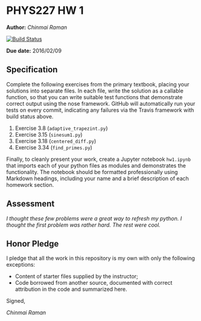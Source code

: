 # PHYS227 HW 1

**Author:** _Chinmai Raman_

[![Build Status](https://travis-ci.org/chapman-phys227-2016s/hw-1-ChinmaiRaman.svg?branch=master)](https://travis-ci.org/chapman-phys227-2016s/hw-1-ChinmaiRaman)

**Due date:** 2016/02/09

## Specification

Complete the following exercises from the primary textbook, placing your solutions into separate files. In each file, write the solution as a callable function, so that you can write suitable test functions that demonstrate correct output using the nose framework. GitHub will automatically run your tests on every commit, indicating any failures via the Travis framework with build status above.

1. Exercise 3.8 (```adaptive_trapezint.py```)
1. Exercise 3.15 (```sinesum1.py```)
1. Exercise 3.18 (```centered_diff.py```)
1. Exercise 3.34 (```find_primes.py```)

Finally, to cleanly present your work, create a Jupyter notebook ```hw1.ipynb``` that imports each of your python files as modules and demonstrates the functionality. The notebook should be formatted professionally using Markdown headings, including your name and a brief description of each homework section.

## Assessment

_I thought these few problems were a great way to refresh my python. I thought the first problem was rather hard. The rest were cool._

## Honor Pledge

I pledge that all the work in this repository is my own with only the following exceptions:

* Content of starter files supplied by the instructor;
* Code borrowed from another source, documented with correct attribution in the code and summarized here.

Signed,

_Chinmai Raman_
